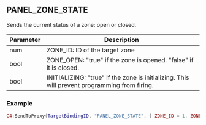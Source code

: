## PANEL\_ZONE\_STATE

Sends the current status of a zone:  open or closed.


| Parameter | Description |
| --- | --- |
| num | ZONE\_ID: ID of the target zone |
| bool | ZONE\_OPEN: "true" if the zone is opened. "false" if it is closed. |
| bool | INITIALIZING: "true" if the zone is initializing. This will prevent programming from firing. |


### Example

```lua
C4:SendToProxy(TargetBindingID, "PANEL_ZONE_STATE", { ZONE_ID = 1, ZONE_OPEN = true, INITIALIZING = false }, "NOTIFY")
```
